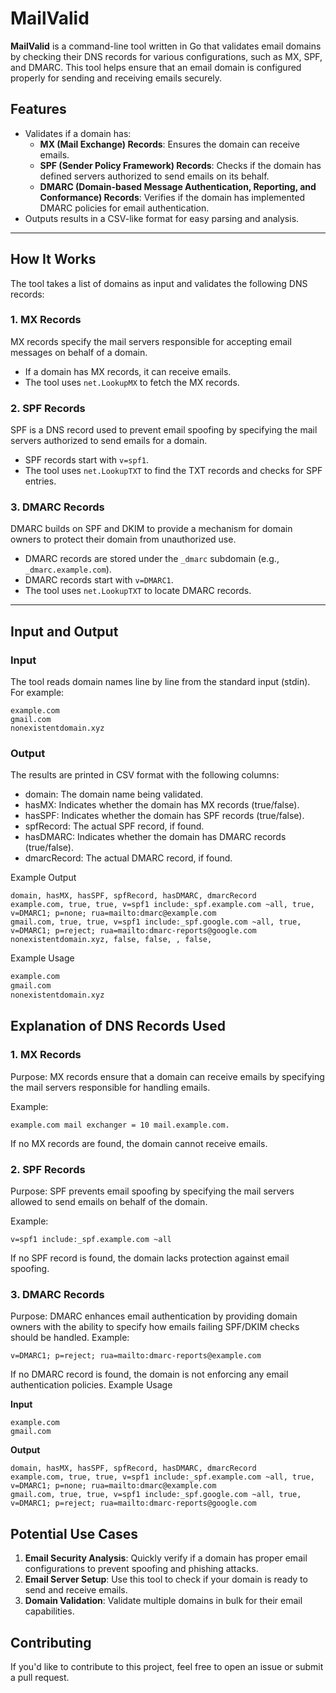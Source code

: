 # MailValid

**MailValid** is a command-line tool written in Go that validates email domains by checking their DNS records for various configurations, such as MX, SPF, and DMARC. This tool helps ensure that an email domain is configured properly for sending and receiving emails securely.

## Features
- Validates if a domain has:
  - **MX (Mail Exchange) Records**: Ensures the domain can receive emails.
  - **SPF (Sender Policy Framework) Records**: Checks if the domain has defined servers authorized to send emails on its behalf.
  - **DMARC (Domain-based Message Authentication, Reporting, and Conformance) Records**: Verifies if the domain has implemented DMARC policies for email authentication.
- Outputs results in a CSV-like format for easy parsing and analysis.

---

## How It Works

The tool takes a list of domains as input and validates the following DNS records:

### 1. MX Records
MX records specify the mail servers responsible for accepting email messages on behalf of a domain.  
- If a domain has MX records, it can receive emails.
- The tool uses `net.LookupMX` to fetch the MX records.

### 2. SPF Records
SPF is a DNS record used to prevent email spoofing by specifying the mail servers authorized to send emails for a domain.  
- SPF records start with `v=spf1`.  
- The tool uses `net.LookupTXT` to find the TXT records and checks for SPF entries.

### 3. DMARC Records
DMARC builds on SPF and DKIM to provide a mechanism for domain owners to protect their domain from unauthorized use.  
- DMARC records are stored under the `_dmarc` subdomain (e.g., `_dmarc.example.com`).  
- DMARC records start with `v=DMARC1`.  
- The tool uses `net.LookupTXT` to locate DMARC records.

---

## Input and Output

### Input
The tool reads domain names line by line from the standard input (stdin). For example:
```plaintext
example.com
gmail.com
nonexistentdomain.xyz
```

### Output
The results are printed in CSV format with the following columns:

- domain: The domain name being validated.
- hasMX: Indicates whether the domain has MX records (true/false).
- hasSPF: Indicates whether the domain has SPF records (true/false).
- spfRecord: The actual SPF record, if found.
- hasDMARC: Indicates whether the domain has DMARC records (true/false).
- dmarcRecord: The actual DMARC record, if found.

Example Output
```plaintext
domain, hasMX, hasSPF, spfRecord, hasDMARC, dmarcRecord
example.com, true, true, v=spf1 include:_spf.example.com ~all, true, v=DMARC1; p=none; rua=mailto:dmarc@example.com
gmail.com, true, true, v=spf1 include:_spf.google.com ~all, true, v=DMARC1; p=reject; rua=mailto:dmarc-reports@google.com
nonexistentdomain.xyz, false, false, , false, 
```

Example Usage
```bash
example.com
gmail.com
nonexistentdomain.xyz
```

## Explanation of DNS Records Used
### 1. MX Records
Purpose: MX records ensure that a domain can receive emails by specifying the mail servers responsible for handling emails.

Example:
```plaintext
example.com mail exchanger = 10 mail.example.com.
```
If no MX records are found, the domain cannot receive emails.

### 2. SPF Records
Purpose: SPF prevents email spoofing by specifying the mail servers allowed to send emails on behalf of the domain.

Example:
```plaintext
v=spf1 include:_spf.example.com ~all
```
If no SPF record is found, the domain lacks protection against email spoofing.

### 3. DMARC Records
Purpose: DMARC enhances email authentication by providing domain owners with the ability to specify how emails failing SPF/DKIM checks should be handled.
Example:

```plaintext
v=DMARC1; p=reject; rua=mailto:dmarc-reports@example.com
```

If no DMARC record is found, the domain is not enforcing any email authentication policies.
Example Usage

**Input**
```plaintext
example.com
gmail.com
```

**Output**
```plaintext
domain, hasMX, hasSPF, spfRecord, hasDMARC, dmarcRecord
example.com, true, true, v=spf1 include:_spf.example.com ~all, true, v=DMARC1; p=none; rua=mailto:dmarc@example.com
gmail.com, true, true, v=spf1 include:_spf.google.com ~all, true, v=DMARC1; p=reject; rua=mailto:dmarc-reports@google.com
```

## Potential Use Cases
1. **Email Security Analysis**: Quickly verify if a domain has proper email configurations to prevent spoofing and phishing attacks.
2. **Email Server Setup**: Use this tool to check if your domain is ready to send and receive emails.
2. **Domain Validation**: Validate multiple domains in bulk for their email capabilities.

## Contributing
If you'd like to contribute to this project, feel free to open an issue or submit a pull request.